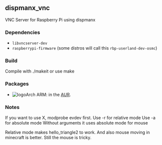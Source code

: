## dispmanx_vnc

VNC Server for Raspberry Pi using dispmanx

### Dependencies

* `libvncserver-dev`
* `raspberrypi-firmware` (some distros will call this `rbp-userland-dev-osmc`)

### Build

Compile with ./makeit or use make

### Packages
* ![logo](https://s19.postimg.org/b2hf0wbar/64x64.png "arch logo")Arch ARM: in the [AUR](https://aur.archlinux.org/packages/dispmanx_vnc).

### Notes
If you want to use X, modprobe evdev first.
Use -r for relative mode
Use -a for absolute mode
Without arguments it uses absolute mode for mouse

Relative mode makes hello_triangle2 to work. And also mouse moving in minecraft is better.
Still the mouse is tricky.
